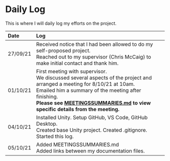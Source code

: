 # Daily Log

This is where I will daily log my efforts on the project.

| Date   | Log    |
| :----- | :----- |
| 27/09/21  | Received notice that I had been allowed to do my self-proposed project. <br> Reached out to my supervisor (Chris McCaig) to make initial contact and thank him. |
| 01/10/21  | First meeting with supervisor. <br> We discussed several aspects of the project and arranged a meeting for 8/10/21 at 10am. <br> Emailed him a summary of the meeting after finishing. <br> **Please see [MEETINGSSUMMARIES.md](MEETINGSSUMMARIES.md) to view specific details from the meeting.**
| 04/10/21  | Installed Unity. Setup GitHub, VS Code, GitHub Desktop. <br>Created base Unity project. Created .gitignore. <br>Started this log. |
| 05/10/21  | Added MEETINGSSUMMARIES.md <br> Added links between my documentation files. |
